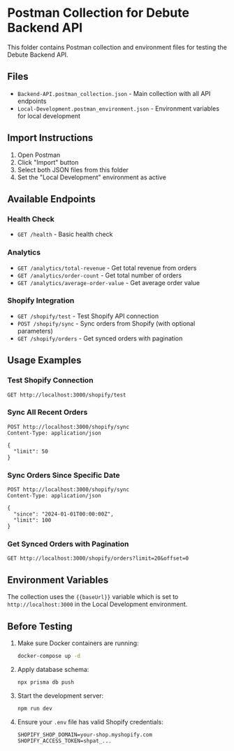 # Postman Collection for Debute Backend API

This folder contains Postman collection and environment files for testing the Debute Backend API.

## Files

- `Backend-API.postman_collection.json` - Main collection with all API endpoints
- `Local-Development.postman_environment.json` - Environment variables for local development

## Import Instructions

1. Open Postman
2. Click "Import" button
3. Select both JSON files from this folder
4. Set the "Local Development" environment as active

## Available Endpoints

### Health Check
- `GET /health` - Basic health check

### Analytics
- `GET /analytics/total-revenue` - Get total revenue from orders
- `GET /analytics/order-count` - Get total number of orders
- `GET /analytics/average-order-value` - Get average order value

### Shopify Integration
- `GET /shopify/test` - Test Shopify API connection
- `POST /shopify/sync` - Sync orders from Shopify (with optional parameters)
- `GET /shopify/orders` - Get synced orders with pagination

## Usage Examples

### Test Shopify Connection
```
GET http://localhost:3000/shopify/test
```

### Sync All Recent Orders
```
POST http://localhost:3000/shopify/sync
Content-Type: application/json

{
  "limit": 50
}
```

### Sync Orders Since Specific Date
```
POST http://localhost:3000/shopify/sync
Content-Type: application/json

{
  "since": "2024-01-01T00:00:00Z",
  "limit": 100
}
```

### Get Synced Orders with Pagination
```
GET http://localhost:3000/shopify/orders?limit=20&offset=0
```

## Environment Variables

The collection uses the `{{baseUrl}}` variable which is set to `http://localhost:3000` in the Local Development environment.

## Before Testing

1. Make sure Docker containers are running:
   ```bash
   docker-compose up -d
   ```

2. Apply database schema:
   ```bash
   npx prisma db push
   ```

3. Start the development server:
   ```bash
   npm run dev
   ```

4. Ensure your `.env` file has valid Shopify credentials:
   ```
   SHOPIFY_SHOP_DOMAIN=your-shop.myshopify.com
   SHOPIFY_ACCESS_TOKEN=shpat_...
   ```
